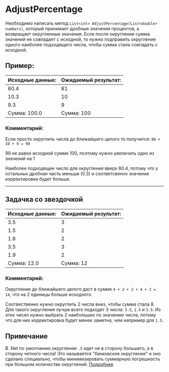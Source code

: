 # AdjustPercentage

Необходимо написать метод `List<int> AdjustPercentage(List<double> numbers)`, который принимает дробные значения процентов, а возвращает округленные значения.
Если после округления сумма значений не совпадает с исходной, то нужно подправить округление одного наиболее подходящего числа, чтобы сумма стала совпадать с исходной.

## Пример:

**Исходные данные:** | **Ожидаемый результат:**
---|---
80.4 | 81
10.3 | 10
9.3 | 9
Сумма: 100.0 | Сумма: 100

### Комментарий:
Если просто округлить числа до ближайшего целого то получится: `80 + 10 + 9 = 99`

99 не равно исходной сумме 100, поэтому нужно увеличить одно из значений на 1

Наиболее подходящее число для округления вверх 80.4, потому что у остальных дробная часть меньше (0.3) и соответсвенно значение корректировки будет больше.

---

## Задачка со звездочкой

**Исходные данные:** | **Ожидаемый результат:**
---|---
3.5 | 3
1.5 | 2
1.6 | 2
3.5 | 3
1.9 | 2
Сумма: 12.0 | Сумма: 12

### Комментарий:

Округление до ближайшего целого даст в сумме `4 + 2 + 2 + 4 + 2 = 14`, что на 2 единицы больше исходного.

Соотвественно нужно округлить 2 числа вниз, чтобы сумма стала 8. Для такого округления лучше всего подходят 3 числа: `3.5`, `1.5` и `3.5`. Из этих чисел нужно выбрать 2 наибольших по значению числа, потому что для них корректировка будет менее заметна, чем например для `1.5`.

## Примечание

В .Net по умолчанию округление `.5` идет не в сторону большего, а в сторону четного числа! Это называется "банковское округление" и оно сделано специально, чтобы минимизировать суммарную погрешность при большом количестве округлений. [Подробнее](https://docs.microsoft.com/en-us/dotnet/api/system.math.round?redirectedfrom=MSDN&view=net-5.0#System_Math_Round_System_Double_)
